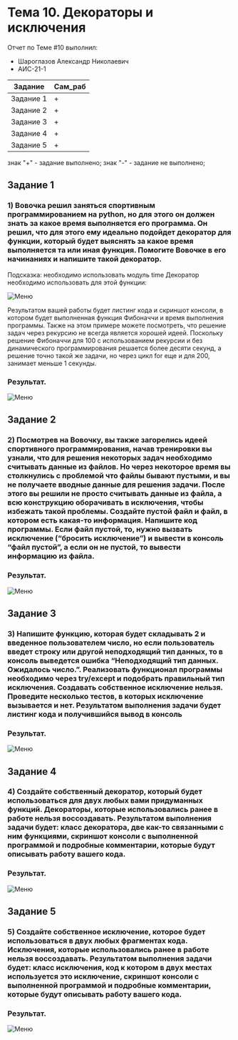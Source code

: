 # Тема 10. Декораторы и исключения
Отчет по Теме #10 выполнил:
- Шароглазов Александр Николаевич
- АИС-21-1

| Задание | Сам_раб | 
| ------ | ------ | 
| Задание 1 | + |
| Задание 2 | + |
| Задание 3 | + |
| Задание 4 | + |
| Задание 5 | + |

знак "+" - задание выполнено; знак "-" - задание не выполнено;

## Задание 1
### 1) Вовочка решил заняться спортивным программированием на python, но для этого он должен знать за какое время выполняется его программа. Он решил, что для этого ему идеально подойдет декоратор для функции, который будет выяснять за какое время выполняется та или иная функция. Помогите Вовочке в его начинаниях и напишите такой декоратор.
Подсказка: необходимо использовать модуль time 
Декоратор необходимо использовать для этой функции:

![Меню](https://github.com/Ashlender/LPR/blob/lab_10/pic/fib.png)

Результатом вашей работы будет листинг кода и скриншот консоли, в котором будет выполненная функция Фибоначчи и время выполнения программы.
Также на этом примере можете посмотреть, что решение задач через рекурсию не всегда является хорошей идеей. Поскольку решение Фибоначчи для 100 с использованием рекурсии и без динамического программирования решается более десяти секунд, а решение точно такой же задачи, но через цикл for еще и для 200, занимает меньше 1 секунды.

### Результат.
![Меню](https://github.com/Ashlender/LPR/blob/lab_10/pic/01.jpg)

## Задание 2
### 2) Посмотрев на Вовочку, вы также загорелись идеей спортивного программирования, начав тренировки вы узнали, что для решения некоторых задач необходимо считывать данные из файлов. Но через некоторое время вы столкнулись с проблемой что файлы бывают пустыми, и вы не получаете вводные данные для решения задачи. После этого вы решили не просто считывать данные из файла, а всю конструкцию оборачивать в исключения, чтобы избежать такой проблемы. Создайте пустой файл и файл, в котором есть какая-то информация. Напишите код программы. Если файл пустой, то, нужно вызвать исключение (“бросить исключение”) и вывести в консоль “файл пустой”, а если он не пустой, то вывести информацию из файла.

### Результат.
![Меню](https://github.com/Ashlender/LPR/blob/lab_10/pic/02.jpg)

## Задание 3
### 3) Напишите функцию, которая будет складывать 2 и введенное пользователем число, но если пользователь введет строку или другой неподходящий тип данных, то в консоль выведется ошибка “Неподходящий тип данных. Ожидалось число.”. Реализовать функционал программы необходимо через try/except и подобрать правильный тип исключения. Создавать собственное исключение нельзя. Проведите несколько тестов, в которых исключение вызывается и нет. Результатом выполнения задачи будет листинг кода и получившийся вывод в консоль

### Результат.
![Меню](https://github.com/Ashlender/LPR/blob/lab_10/pic/03.jpg)

## Задание 4
### 4) Создайте собственный декоратор, который будет использоваться для двух любых вами придуманных функций. Декораторы, которые использовались ранее в работе нельзя воссоздавать. Результатом выполнения задачи будет: класс декоратора, две как-то связанными с ним функциями, скриншот консоли с выполненной программой и подробные комментарии, которые будут описывать работу вашего кода.

### Результат.
![Меню](https://github.com/Ashlender/LPR/blob/lab_10/pic/04.jpg)

## Задание 5
### 5) Создайте собственное исключение, которое будет использоваться в двух любых фрагментах кода. Исключения, которые использовались ранее в работе нельзя воссоздавать. Результатом выполнения задачи будет: класс исключения, код к котором в двух местах используется это исключение, скриншот консоли с выполненной программой и подробные комментарии, которые будут описывать работу вашего кода.

### Результат.
![Меню](https://github.com/Ashlender/LPR/blob/lab_10/pic/05.jpg)
